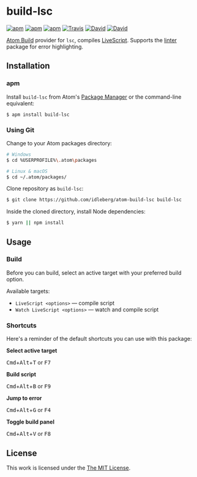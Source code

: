 # build-lsc

[![apm](https://img.shields.io/apm/l/build-lsc.svg?style=flat-square)](https://atom.io/packages/build-lsc)
[![apm](https://img.shields.io/apm/v/build-lsc.svg?style=flat-square)](https://atom.io/packages/build-lsc)
[![apm](https://img.shields.io/apm/dm/build-lsc.svg?style=flat-square)](https://atom.io/packages/build-lsc)
[![Travis](https://img.shields.io/travis/idleberg/atom-build-lsc.svg?style=flat-square)](https://travis-ci.org/idleberg/atom-build-lsc)
[![David](https://img.shields.io/david/idleberg/atom-build-lsc.svg?style=flat-square)](https://david-dm.org/idleberg/atom-build-lsc)
[![David](https://img.shields.io/david/dev/idleberg/atom-build-lsc.svg?style=flat-square)](https://david-dm.org/idleberg/atom-build-lsc?type=dev)

[Atom Build](https://atombuild.github.io/) provider for `lsc`, compiles [LiveScript](http://livescript.net/). Supports the [linter](https://atom.io/packages/linter) package for error highlighting.

## Installation

### apm

Install `build-lsc` from Atom's [Package Manager](http://flight-manual.atom.io/using-atom/sections/atom-packages/) or the command-line equivalent:

`$ apm install build-lsc`

### Using Git

Change to your Atom packages directory:

```bash
# Windows
$ cd %USERPROFILE%\.atom\packages

# Linux & macOS
$ cd ~/.atom/packages/
```

Clone repository as `build-lsc`:

```bash
$ git clone https://github.com/idleberg/atom-build-lsc build-lsc
```

Inside the cloned directory, install Node dependencies:

```bash
$ yarn || npm install
```

## Usage

### Build

Before you can build, select an active target with your preferred build option.

Available targets:

* `LiveScript <options>` — compile script
* `Watch LiveScript <options>` — watch and compile script

### Shortcuts

Here's a reminder of the default shortcuts you can use with this package:

**Select active target**

<kbd>Cmd</kbd>+<kbd>Alt</kbd>+<kbd>T</kbd> or <kbd>F7</kbd>

**Build script**

<kbd>Cmd</kbd>+<kbd>Alt</kbd>+<kbd>B</kbd> or <kbd>F9</kbd>

**Jump to error**

<kbd>Cmd</kbd>+<kbd>Alt</kbd>+<kbd>G</kbd> or <kbd>F4</kbd>

**Toggle build panel**

<kbd>Cmd</kbd>+<kbd>Alt</kbd>+<kbd>V</kbd> or <kbd>F8</kbd>

## License

This work is licensed under the [The MIT License](LICENSE.md).
